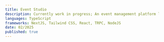 ```yaml
---
title: Event Studio
description: Currently work in progress; An event management platform like no other, whose only objective is to centralize and simplify event management all around, allowing users to focus on making their events magical.
languages: TypeScript
frameworks: NextJS, Tailwind CSS, React, TRPC, NodeJS
date: 02/2025
published: true
---
```


